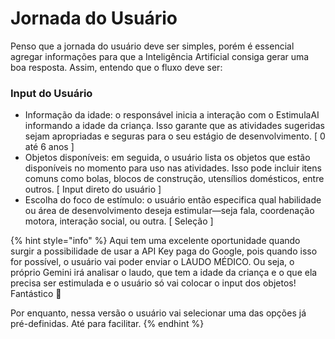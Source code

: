 # Jornada do Usuário

Penso que a jornada do usuário deve ser simples, porém é essencial agregar informações para que a Inteligência Artificial consiga gerar uma boa resposta. Assim, entendo que o fluxo deve ser:

### Input do Usuário

* Informação da idade: o responsável inicia a interação com o EstimulaAI informando a idade da criança. Isso garante que as atividades sugeridas sejam apropriadas e seguras para o seu estágio de desenvolvimento. \[ 0 até 6 anos ]
* Objetos disponíveis: em seguida, o usuário lista os objetos que estão disponíveis no momento para uso nas atividades. Isso pode incluir itens comuns como bolas, blocos de construção, utensílios domésticos, entre outros. \[ Input direto do usuário ]
* Escolha do foco de estímulo: o usuário então especifica qual habilidade ou área de desenvolvimento deseja estimular—seja fala, coordenação motora, interação social, ou outra. \[ Seleção ]

{% hint style="info" %}
Aqui tem uma excelente oportunidade quando surgir a possibilidade de usar a API Key paga do Google, pois quando isso for possível, o usuário vai poder enviar o LAUDO MÉDICO. Ou seja, o próprio Gemini irá analisar o laudo, que tem a idade da criança e o que ela precisa ser estimulada e o usuário só vai colocar o input dos objetos! Fantástico 🤯

Por enquanto, nessa versão o usuário vai selecionar uma das opções já pré-definidas. Até para facilitar.
{% endhint %}
